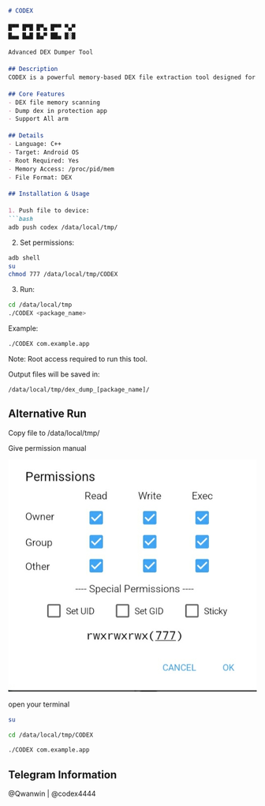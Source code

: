 ```markdown
# CODEX

█▀▀ █▀█ █▀▄ █▀▀ ▀▄▀
█▄▄ █▄█ █▄▀ ██▄ █░█

Advanced DEX Dumper Tool

## Description
CODEX is a powerful memory-based DEX file extraction tool designed for Android applications. It scans process memory to locate and dump DEX files from running applications.

## Core Features
- DEX file memory scanning
- Dump dex in protection app
- Support All arm

## Details
- Language: C++
- Target: Android OS
- Root Required: Yes
- Memory Access: /proc/pid/mem
- File Format: DEX

## Installation & Usage

1. Push file to device:
```bash
adb push codex /data/local/tmp/
```

2. Set permissions:
```bash
adb shell
su
chmod 777 /data/local/tmp/CODEX
```
3. Run:
```bash
cd /data/local/tmp
./CODEX <package_name>
```

Example:
```bash
./CODEX com.example.app
```

Note: Root access required to run this tool.

Output files will be saved in:
```
/data/local/tmp/dex_dump_[package_name]/
```
## Alternative Run

Copy file to /data/local/tmp/

Give permission manual

![Preview](screenshots/permission.jpg)

open your terminal 

```bash
su
```
```bash
cd /data/local/tmp/CODEX
```
```bash
./CODEX com.example.app
```
Telegram Information 
---
@Qwanwin | @codex4444
